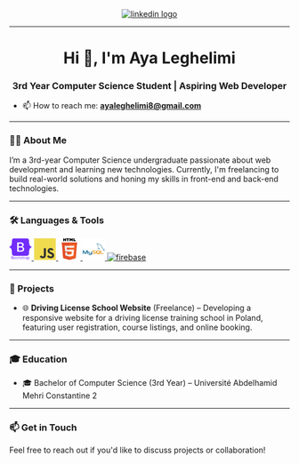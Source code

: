 

<div align="center">
<a href="https://www.linkedin.com/in/aya-leghelimi" target="_blank">
<img src="https://img.shields.io/static/v1?message=LinkedIn&logo=linkedin&color=0077B5&logoColor=white&style=for-the-badge" height="25" alt="linkedin logo" />
</a>
</div>

---

<h1 align="center">Hi 👋, I'm <strong>Aya Leghelimi</strong></h1>
<h3 align="center">3rd Year Computer Science Student | Aspiring Web Developer</h3>

- 📫 How to reach me: <strong>ayaleghelimi8@gmail.com</strong>

---

<h3 align="left">👩‍💻 About Me</h3>
<p align="left">
I’m a 3rd-year Computer Science undergraduate passionate about web development and learning new technologies. Currently, I'm freelancing to build real-world solutions and honing my skills in front-end and back-end technologies.
</p>

---

<h3 align="left">🛠️ Languages & Tools</h3>
<p align="left">
<a href="https://getbootstrap.com" target="_blank">
<img src="https://raw.githubusercontent.com/devicons/devicon/master/icons/bootstrap/bootstrap-plain-wordmark.svg" alt="bootstrap" width="40"/>
</a>
<a href="https://developer.mozilla.org/en-US/docs/Web/JavaScript" target="_blank">
<img src="https://raw.githubusercontent.com/devicons/devicon/master/icons/javascript/javascript-original.svg" alt="javascript" width="40"/>
</a>
<a href="https://www.w3.org/html/" target="_blank">
<img src="https://raw.githubusercontent.com/devicons/devicon/master/icons/html5/html5-original-wordmark.svg" alt="html5" width="40"/>
</a>
<a href="https://www.mysql.com/" target="_blank">
<img src="https://raw.githubusercontent.com/devicons/devicon/master/icons/mysql/mysql-original-wordmark.svg" alt="mysql" width="40"/>
</a>
<a href="https://firebase.google.com" target="_blank">
<img src="https://www.vectorlogo.zone/logos/firebase/firebase-icon.svg" alt="firebase" width="40"/>
</a>
</p>

---

<h3 align="left">📂 Projects</h3>
<ul>
<li>🌐 <strong>Driving License School Website</strong> (Freelance) – Developing a responsive website for a driving license training school in Poland, featuring user registration, course listings, and online booking.</li>
</ul>

---

<h3 align="left">🎓 Education</h3>
<ul>
<li>🎓 Bachelor of Computer Science (3rd Year) – Université Abdelhamid Mehri Constantine 2</li>
</ul>

---

<h3 align="left">📫 Get in Touch</h3>
<p align="left">
Feel free to reach out if you'd like to discuss projects or collaboration!
</p>
